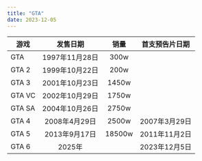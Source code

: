 ```yaml
---
title: "GTA"
date: 2023-12-05
---
```



| 游戏     | 发售日期         | 销量     | 首支预告片日期   |
|----------|:---------------:|:--------:|:---------------:|
| GTA      | 1997年11月28日  |    300w   |     | 
| GTA 2    | 1999年10月22日  |   200w    |     | 
| GTA 3    | 2001年10月23日  |   1450w   |     | 
| GTA VC   | 2002年10月29日  |   1750w   |     | 
| GTA SA   | 2004年10月26日  |   2750w   |     |
| GTA 4    | 2008年4月29日   |   2500w   | 2007年3月29日   |
| GTA 5    | 2013年9月17日   |   18500w  | 2011年11月2日   |
| GTA 6    | 2025年         |            | 2023年12月5日  |